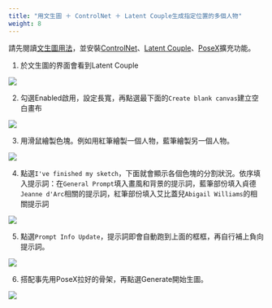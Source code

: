 ```yaml
---
title: "用文生圖 ＋ ControlNet ＋ Latent Couple生成指定位置的多個人物"
weight: 8
---
```


請先閱讀[文生圖用法](../features/text-to-image/)，並安裝[ControlNet](../extensions/controlnet/)、[Latent Couple](../extensions/latent-couple/)、[PoseX](../extensions/posex/)擴充功能。

1. 於文生圖的界面會看到Latent Couple

![](../../images/o0hDolt.webp)

2. 勾選Enabled啟用，設定長寬，再點選最下面的`Create blank canvas`建立空白畫布

![](../../images/MxZcaDu.webp)

3. 用滑鼠繪製色塊。例如用紅筆繪製一個人物，藍筆繪製另一個人物。

![](../../images/1AeIBQm.webp)

4. 點選`I've finished my sketch`，下面就會顯示各個色塊的分割狀況。依序填入提示詞：在`General Prompt`填入畫風和背景的提示詞，藍筆部份填入貞德`Jeanne d'Arc`相關的提示詞，紅筆部份填入艾比蓋兒`Abigail Williams`的相關提示詞

![](../../images/7Mp06u7.webp)

5. 點選`Prompt Info Update`，提示詞即會自動跑到上面的框框，再自行補上負向提示詞。

![](../../images/4w0YBc8.webp)

6. 搭配事先用PoseX拉好的骨架，再點選Generate開始生圖。

![](../../images/bm9qPcV.png)

